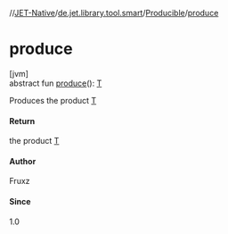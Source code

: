 //[JET-Native](../../../index.md)/[de.jet.library.tool.smart](../index.md)/[Producible](index.md)/[produce](produce.md)

# produce

[jvm]\
abstract fun [produce](produce.md)(): [T](index.md)

Produces the product [T](index.md)

#### Return

the product [T](index.md)

#### Author

Fruxz

#### Since

1.0
